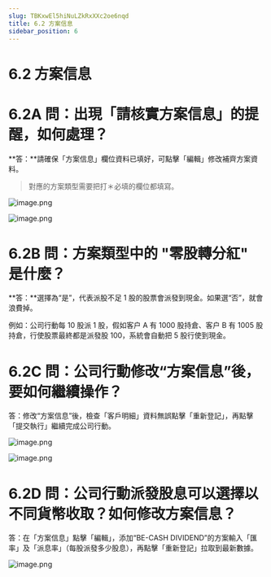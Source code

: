 ```yaml
---
slug: TBKxwEl5hiNuLZkRxXXc2oe6nqd
title: 6.2 方案信息
sidebar_position: 6
---
```



# 6.2 方案信息


# 6.2A 問：出現「請核實方案信息」的提醒，如何處理？


**答：**請確保「方案信息」欄位資料已填好，可點擊「編輯」修改補齊方案資料。

> 對應的方案類型需要把打＊必填的欄位都填寫。

![image.png](/assets/72d4475d4d523268fedf5ada86ca886a.png)


![image.png](/assets/7312bdcb1dfaae1a855beb4ac429e118.png)


# 6.2B 問：方案類型中的 "零股轉分紅" 是什麼？


**答：**選擇為“是”，代表派股不足 1 股的股票會派發到現金。如果選“否”，就會浪費掉。


例如：公司行動每 10 股派 1 股，假如客户 A 有 1000 股持倉、客户 B 有 1005 股持倉，行使股票最終都是派發股 100，系統會自動把 5 股行使到現金。



# 6.2C 問：公司行動修改“方案信息”後，要如何繼續操作？


答：修改“方案信息”後，檢查「客戶明細」資料無誤點擊「重新登記」，再點擊「提交執行」繼續完成公司行動。


![image.png](/assets/cba41773bbcc2dd5fcbcfa282713275b.png)


![image.png](/assets/55bdf74eab81e7226883dab78d526685.png)


# 6.2D 問：公司行動派發股息可以選擇以不同貨幣收取？如何修改方案信息？


答：在「方案信息」點擊「編輯」，添加“BE-CASH DIVIDEND”的方案輸入「匯率」及「派息率」（每股派發多少股息），再點擊「重新登記」拉取到最新數據。


![image.png](/assets/c183c6fe61b1d805c41931d7f14211e4.png)

